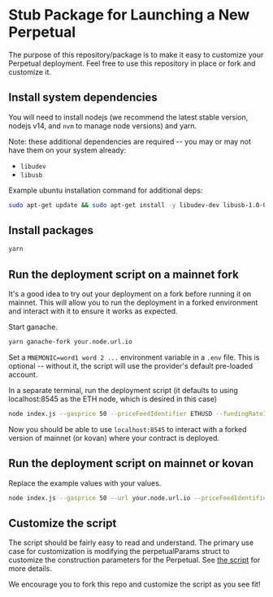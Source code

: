 # Stub Package for Launching a New Perpetual

The purpose of this repository/package is to make it easy to customize your Perpetual deployment. Feel free to use this
repository in place or fork and customize it.

## Install system dependencies

You will need to install nodejs (we recommend the latest stable version, nodejs v14, and `nvm` to manage node versions) and yarn.

Note: these additional dependencies are required -- you may or may not have them on your system already:

- `libudev`
- `libusb`

Example ubuntu installation command for additional deps:

```bash
sudo apt-get update && sudo apt-get install -y libudev-dev libusb-1.0-0-dev
```

## Install packages

```bash
yarn
```

## Run the deployment script on a mainnet fork

It's a good idea to try out your deployment on a fork before running it on mainnet. This will allow you to run the
deployment in a forked environment and interact with it to ensure it works as expected.

Start ganache.

```bash
yarn ganache-fork your.node.url.io
```

Set a `MNEMONIC=word1 word 2 ...` environment variable in a `.env` file. This is optional -- without it, the script will use the provider's default pre-loaded account.

In a separate terminal, run the deployment script (it defaults to using localhost:8545 as the ETH node, which is
desired in this case)

```bash
node index.js --gasprice 50 --priceFeedIdentifier ETHUSD --fundingRateIdentifier "ETH/BTC" --collateralAddress "0xaddress" --syntheticName "Synthetic ETH" --syntheticSymbol uETH --minSponsorTokens .01
```

Now you should be able to use `localhost:8545` to interact with a forked version of mainnet (or kovan) where your
contract is deployed.

## Run the deployment script on mainnet or kovan

Replace the example values with your values.

```bash
node index.js --gasprice 50 --url your.node.url.io --priceFeedIdentifier ETHUSD --fundingRateIdentifier "ETH/BTC" --collateralAddress "0xaddress" --syntheticName "Synthetic ETH" --syntheticSymbol uETH --minSponsorTokens .01
```

## Customize the script

The script should be fairly easy to read and understand. The primary use case for customization is modifying the perpetualParams
struct to customize the construction parameters for the Perpetual. See [the script](./index.js) for more details.

We encourage you to fork this repo and customize the script as you see fit!
